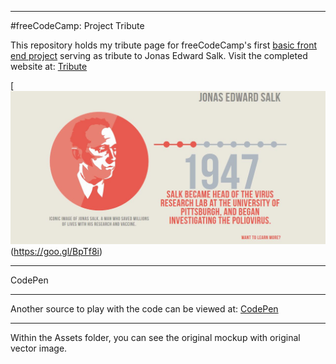 ***
#freeCodeCamp: Project Tribute

This repository holds my tribute page for freeCodeCamp's first [basic front end project](https://www.freecodecamp.org/) serving as tribute to Jonas Edward Salk.
Visit the completed website at: [Tribute](https://goo.gl/BpTf8i)

[![Tribute Website](https://github.com/wonntann/tribute/blob/master/images/screenshot.JPG "Project Tribute")(https://goo.gl/BpTf8i)


***
CodePen
***
Another source to play with the code can be viewed at: [CodePen](https://goo.gl/6pcDje)

***
Within the Assets folder, you can see the original mockup with original vector image.
